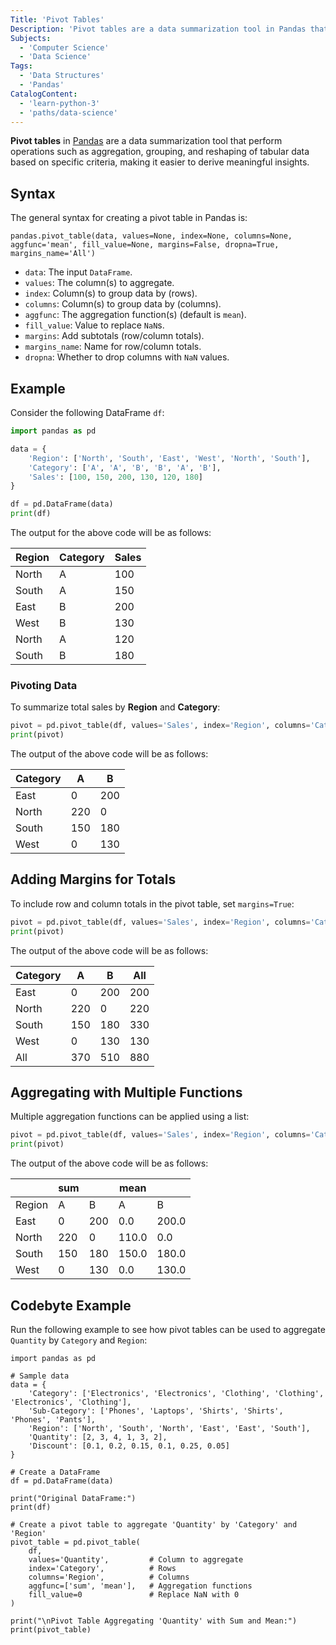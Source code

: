 ```yaml
---
Title: 'Pivot Tables'
Description: 'Pivot tables are a data summarization tool in Pandas that allow reshaping and aggregating tabular data for analysis.'
Subjects:
  - 'Computer Science'
  - 'Data Science'
Tags:
  - 'Data Structures'
  - 'Pandas'
CatalogContent:
  - 'learn-python-3'
  - 'paths/data-science'
---
```


**Pivot tables** in [Pandas](https://www.codecademy.com/resources/docs/pandas) are a data summarization tool that perform operations such as aggregation, grouping, and reshaping of tabular data based on specific criteria, making it easier to derive meaningful insights.

## Syntax

The general syntax for creating a pivot table in Pandas is:

```pseudo
pandas.pivot_table(data, values=None, index=None, columns=None, aggfunc='mean', fill_value=None, margins=False, dropna=True, margins_name='All')
```

- `data`: The input `DataFrame`.
- `values`: The column(s) to aggregate.
- `index`: Column(s) to group data by (rows).
- `columns`: Column(s) to group data by (columns).
- `aggfunc`: The aggregation function(s) (default is `mean`).
- `fill_value`: Value to replace `NaN`s.
- `margins`: Add subtotals (row/column totals).
- `margins_name`: Name for row/column totals.
- `dropna`: Whether to drop columns with `NaN` values.

## Example

Consider the following DataFrame `df`:

```py
import pandas as pd

data = {
    'Region': ['North', 'South', 'East', 'West', 'North', 'South'],
    'Category': ['A', 'A', 'B', 'B', 'A', 'B'],
    'Sales': [100, 150, 200, 130, 120, 180]
}

df = pd.DataFrame(data)
print(df)
```

The output for the above code will be as follows:

| Region | Category | Sales |
| ------ | -------- | ----- |
| North  | A        | 100   |
| South  | A        | 150   |
| East   | B        | 200   |
| West   | B        | 130   |
| North  | A        | 120   |
| South  | B        | 180   |

### Pivoting Data

To summarize total sales by **Region** and **Category**:

```py
pivot = pd.pivot_table(df, values='Sales', index='Region', columns='Category', aggfunc='sum', fill_value=0)
print(pivot)
```

The output of the above code will be as follows:

| Category | A   | B   |
| -------- | --- | --- |
| East     | 0   | 200 |
| North    | 220 | 0   |
| South    | 150 | 180 |
| West     | 0   | 130 |

## Adding Margins for Totals

To include row and column totals in the pivot table, set `margins=True`:

```py
pivot = pd.pivot_table(df, values='Sales', index='Region', columns='Category', aggfunc='sum', fill_value=0, margins=True)
print(pivot)
```

The output of the above code will be as follows:

| Category | A   | B   | All |
| -------- | --- | --- | --- |
| East     | 0   | 200 | 200 |
| North    | 220 | 0   | 220 |
| South    | 150 | 180 | 330 |
| West     | 0   | 130 | 130 |
| All      | 370 | 510 | 880 |

## Aggregating with Multiple Functions

Multiple aggregation functions can be applied using a list:

```py
pivot = pd.pivot_table(df, values='Sales', index='Region', columns='Category', aggfunc=['sum', 'mean'], fill_value=0)
print(pivot)
```

The output of the above code will be as follows:

|        | sum |     | mean  |       |
| ------ | --- | --- | ----- | ----- |
| Region | A   | B   | A     | B     |
| East   | 0   | 200 | 0.0   | 200.0 |
| North  | 220 | 0   | 110.0 | 0.0   |
| South  | 150 | 180 | 150.0 | 180.0 |
| West   | 0   | 130 | 0.0   | 130.0 |

## Codebyte Example

Run the following example to see how pivot tables can be used to aggregate `Quantity` by `Category` and `Region`:

```codebyte/python
import pandas as pd

# Sample data
data = {
    'Category': ['Electronics', 'Electronics', 'Clothing', 'Clothing', 'Electronics', 'Clothing'],
    'Sub-Category': ['Phones', 'Laptops', 'Shirts', 'Shirts', 'Phones', 'Pants'],
    'Region': ['North', 'South', 'North', 'East', 'East', 'South'],
    'Quantity': [2, 3, 4, 1, 3, 2],
    'Discount': [0.1, 0.2, 0.15, 0.1, 0.25, 0.05]
}

# Create a DataFrame
df = pd.DataFrame(data)

print("Original DataFrame:")
print(df)

# Create a pivot table to aggregate 'Quantity' by 'Category' and 'Region'
pivot_table = pd.pivot_table(
    df,
    values='Quantity',         # Column to aggregate
    index='Category',          # Rows
    columns='Region',          # Columns
    aggfunc=['sum', 'mean'],   # Aggregation functions
    fill_value=0               # Replace NaN with 0
)

print("\nPivot Table Aggregating 'Quantity' with Sum and Mean:")
print(pivot_table)
```
